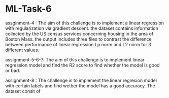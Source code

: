 # ML-Task-6

assginment-4 : The aim of this challenge is to implement a linear regression with regularization via gradient descent. the dataset contains information collected by the US census services concerning housing in the area of Boston Mass. the output includes three files to contrast the difference between performance of linear regression Lp norm and L2 norm for 3 different values.

assignment-5-6-7: The aim of this challenge is to implement linear regression model and find the R2 score to find whether the model is good or bad.

assignment-8 : The challenge is to implement the linear regresion model with certain labels and find wether the model has a good accuracy. The dataset consit of 
